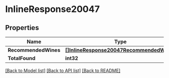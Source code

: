 # InlineResponse20047

## Properties

Name | Type | Description | Notes
------------ | ------------- | ------------- | -------------
**RecommendedWines** | [**[]InlineResponse20047RecommendedWines**](inline_response_200_47_recommendedWines.md) |  | 
**TotalFound** | **int32** |  | 

[[Back to Model list]](../README.md#documentation-for-models) [[Back to API list]](../README.md#documentation-for-api-endpoints) [[Back to README]](../README.md)


